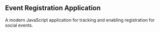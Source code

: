 ## Event Registration Application

A modern JavaScript application for tracking and enabling registration for social events.
